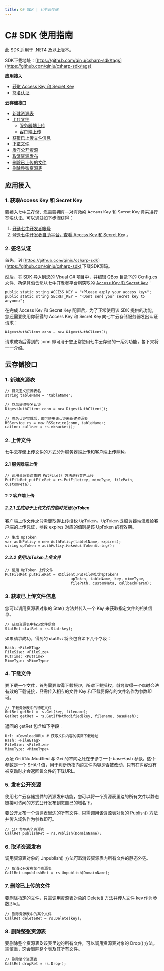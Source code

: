 ```yaml
---
title: C# SDK | 七牛云存储
---
```


# C# SDK 使用指南


此 SDK 适用于 .NET4 及以上版本。

SDK下载地址：[https://github.com/qiniu/csharp-sdk/tags](https://github.com/qiniu/csharp-sdk/tags)


**应用接入**

- [获取 Access Key 和 Secret Key](#acc-appkey)
- [签名认证](#acc-auth)

**云存储接口**

- [新建资源表](#rs-NewService)
- [上传文件](#rs-PutFile)
    - [服务器端上传](#server-PutFile)
    - [客户端上传](#client-PutFileWithUpToke)
- [获取已上传文件信息](#rs-Stat)
- [下载文件](#rs-Get)
- [发布公开资源](#rs-Publish)
- [取消资源发布](#rs-Unpublish)
- [删除已上传的文件](#rs-Delete)
- [删除整张资源表](#rs-Drop)

## 应用接入

<a name="acc-appkey"></a>

### 1. 获取Access Key 和 Secret Key

要接入七牛云存储，您需要拥有一对有效的 Access Key 和 Secret Key 用来进行签名认证。可以通过如下步骤获得：

1. [开通七牛开发者帐号](https://dev.qiniutek.com/signup)
2. [登录七牛开发者自助平台，查看 Access Key 和 Secret Key](https://dev.qiniutek.com/account/keys) 。

<a name="acc-auth"></a>

### 2. 签名认证

首先，到 [https://github.com/qiniu/csharp-sdk](https://github.com/qiniu/csharp-sdk) 下载SDK源码。

然后，将 SDK 导入到您的 Visual C# 项目中，并编辑 QBox 目录下的 Config.cs 文件，确保其包含您从七牛开发者平台所获取的 [Access Key 和 Secret Key](#acc-appkey)：

    public static string ACCESS_KEY = "<Please apply your access key>";
	public static string SECRET_KEY = "<Dont send your secret key to anyone>";

在完成 Access Key 和 Secret Key 配置后，为了正常使用该 SDK 提供的功能，您还需要使用你获得的 Access Key 和 Secret Key 向七牛云存储服务器发出认证请求：

	DigestAuthClient conn = new DigestAuthClient();

请求成功后得到的 conn 即可用于您正常使用七牛云存储的一系列功能，接下来将一一介绍。

## 云存储接口

<a name="rs-NewService"></a>

### 1. 新建资源表

    // 首先定义资源表名
    string tableName = "tableName";

    // 然后获得签名认证
    DigestAuthClient conn = new DigestAuthClient();

    // 签名认证完成后，即可使用该认证来新建资源表
    RSService rs = new RSService(conn, tableName);
    CallRet callRet = rs.MkBucket();

<a name="rs-PutFile"></a>

### 2. 上传文件

七牛云存储上传文件的方式分为服务器端上传和客户端上传两种。

<a name="server-PutFile"></a>

#### 2.1 服务器端上传

	// 调用资源表对象的 PutFile() 方法进行文件上传
	PutFileRet putFileRet = rs.PutFile(key, mimeType, filePath, customMeta);

<a name="client-PutFileWithUpToke"></a>
	                                         
#### 2.2 客户端上传

##### 2.2.1 生成用于上传文件的临时凭证UpToken

客户端上传文件之前需要取得上传授权 UpToken，UpToken 是服务器端颁发给客户端的上传凭证，参数 expires 对应的值则是该 UpToken 的有效期。
 
	// 生成 UpToken
	var authPolicy = new AuthPolicy(tabletName, expires);
    string upToken = authPolicy.MakeAuthTokenString();
    
##### 2.2.2 使用UpToken上传文件

	// 使用 UpToken 上传文件
	PutFileRet putFileRet = RSClient.PutFileWithUpToken(
	                              upToken, tableName, key, mimeType, 
	                              filePath, customMeta, callbackParam);

<a name="rs-Stat"></a>

### 3. 获取已上传文件信息

您可以调用资源表对象的 Stat() 方法并传入一个 Key 来获取指定文件的相关信息。

    // 获取资源表中特定文件信息
    StatRet statRet = rs.Stat(key);

如果请求成功，得到的 statRet 将会包含如下几个字段：

    Hash: <FileETag>
    FileSize: <FileSize>
    PutTime: <PutTime>
    MimeType: <MimeType>

<a name="rs-Get"></a>

### 4. 下载文件

要下载一个文件，首先需要取得下载授权，所谓下载授权，就是取得一个临时合法有效的下载链接，只需传入相应的文件 Key 和下载要保存的文件名作为参数即可。

    // 下载资源表中的特定文件
    GetRet getRet = rs.Get(key, filename);
    GetRet getRet = rs.GetIfNotModified(key, filename, baseHash);

返回的 getRet 包含如下字段：

    Url: <DownloadURL> # 获取文件内容的实际下载地址
    Hash: <FileETag>
    FileSize: <FileSize>
    MimeType: <MimeType>

方法 GetIfNotModified 与 Get 的不同之处在于多了一个 baseHash 参数。这个参数是一个 SHA-1 值，用于判断所指向的文件内容是否被改动。只有在内容没有被变动时才会返回该文件的下载URL。

<a name="rs-Publish"></a>

### 5. 发布公开资源

使用七牛云存储提供的资源发布功能，您可以将一个资源表里边的所有文件以静态链接可访问的方式公开发布到您自己的域名下。

要公开发布一个资源表里边的所有文件，只需调用该资源表对象的 Publish() 方法并传入域名作为参数即可。

    // 公开发布某个资源表
    CallRet publishRet = rs.Publish(DomainName);

<a name="rs-Unpublish"></a>

### 6. 取消资源发布

调用资源表对象的 Unpublish() 方法可取消该资源表内所有文件的静态外链。

    // 取消公开发布某个资源表
    CallRet unpublishRet = rs.Unpublish(DomainName);

<a name="rs-Delete"></a>

### 7. 删除已上传的文件

要删除指定的文件，只需调用资源表对象的 Delete() 方法并传入文件 key 作为参数即可。

    // 删除资源表中的某个文件
    CallRet deleteRet = rs.Delete(key);

<a name="rs-Drop"></a>

### 8. 删除整张资源表

要删除整个资源表及该表里边的所有文件，可以调用资源表对象的 Drop() 方法。
需慎重，这会删除整个表及其所有文件。

    // 删除整个资源表
    CallRet dropRet = rs.Drop();
